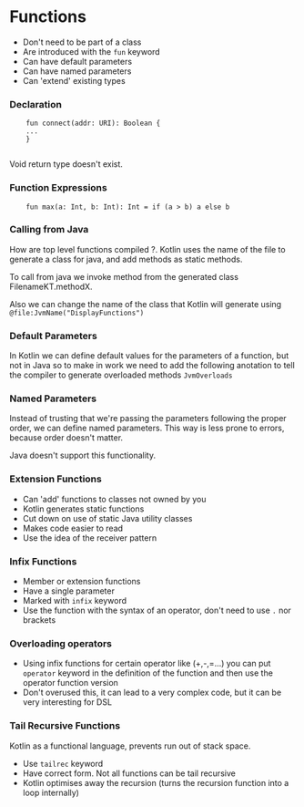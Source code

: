 # Functions
- Don't need to be part of a class
- Are introduced with the `fun` keyword
- Can have default parameters
- Can have named parameters
- Can 'extend' existing types

### Declaration
```
    fun connect(addr: URI): Boolean {
    ...
    }
    
```
Void return type doesn't exist.

### Function Expressions
```
    fun max(a: Int, b: Int): Int = if (a > b) a else b
```

### Calling from Java

How are top level functions compiled ?. Kotlin uses the name of the file to generate a class for java, and add methods as static methods.

To call from java we invoke method from the generated class FilenameKT.methodX.

Also we can change the name of the class that Kotlin will generate using `@file:JvmName("DisplayFunctions")`

### Default Parameters

In Kotlin we can define default values for the parameters of a function, but not in Java so to make in work we need to add
the following anotation to tell the compiler to generate overloaded methods `JvmOverloads`

### Named Parameters

Instead of trusting that we're passing the parameters following the proper order, we can define named parameters.
This way is less prone to errors, because order doesn't matter.

Java doesn't support this functionality.

### Extension Functions
- Can 'add' functions to classes not owned by you
- Kotlin generates static functions
- Cut down on use of static Java utility classes
- Makes code easier to read
- Use the idea of the receiver pattern

### Infix Functions
- Member or extension functions
- Have a single parameter
- Marked with `infix` keyword
- Use the function with the syntax of an operator, don't need to use `.` nor brackets

### Overloading operators
- Using infix functions for certain operator like (+,-,=...) you can put `operator` keyword in the definition of the function and then use the operator function version
- Don't overused this, it can lead to a very complex code, but it can be very interesting for DSL

### Tail Recursive Functions
Kotlin as a functional language, prevents run out of stack space.
- Use `tailrec` keyword
- Have correct form. Not all functions can be tail recursive
- Kotlin optimises away the recursion (turns the recursion function into a loop internally)
 



 



